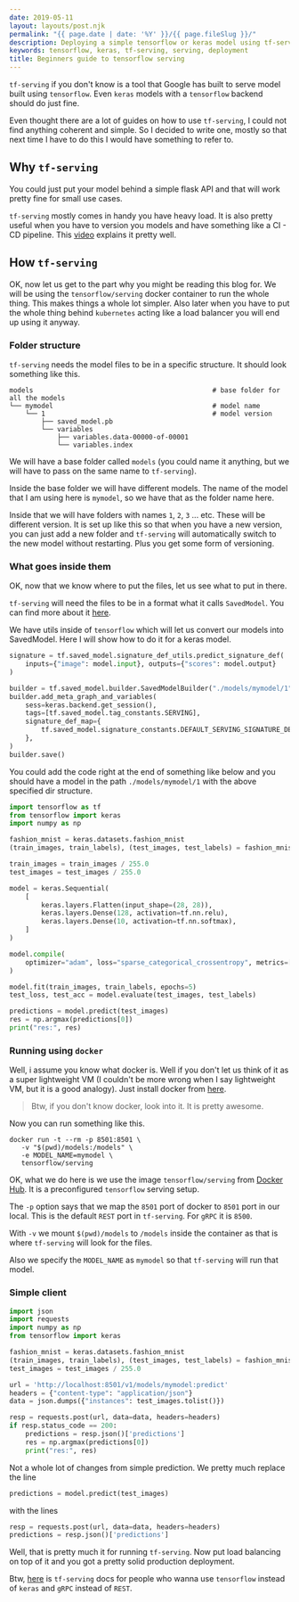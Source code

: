 ```yaml
---
date: 2019-05-11
layout: layouts/post.njk
permalink: "{{ page.date | date: '%Y' }}/{{ page.fileSlug }}/"
description: Deploying a simple tensorflow or keras model using tf-serving
keywords: tensorflow, keras, tf-serving, serving, deployment
title: Beginners guide to tensorflow serving
---
```


`tf-serving` if you don't know is a tool that Google has built to serve model built using `tensorflow`.
Even `keras` models with a `tensorflow` backend should do just fine.

Even thought there are a lot of guides on how to use `tf-serving`, I could not find anything coherent and simple.
So I decided to write one, mostly so that next time I have to do this I would have something to refer to.


## Why `tf-serving`

You could just put your model behind a simple flask API and that will work pretty fine for small use cases.

`tf-serving` mostly comes in handy you have heavy load. It is also pretty useful when you have to version you models and
have something like a CI - CD pipeline. This [video](https://www.youtube.com/watch?v=q_IkJcPyNl0) explains it pretty well.

## How `tf-serving`

OK, now let us get to the part why you might be reading this blog for.
We will be using the `tensorflow/serving` docker container to run the whole thing. This makes things a whole lot
simpler. Also later when you have to put the whole thing behind `kubernetes` acting like a load balancer you will end
up using it anyway.

### Folder structure

`tf-serving` needs the model files to be in a specific structure. It should look something like this.

```
models                                             # base folder for all the models
└── mymodel                                        # model name
    └── 1                                          # model version
        ├── saved_model.pb
        └── variables
            ├── variables.data-00000-of-00001
            └── variables.index
```

We will have a base folder called `models` (you could name it anything, but we will have to pass on the same name to
`tf-serving`).

Inside the base folder we will have different models. The name of the model that I am using here is `mymodel`, so we
have that as the folder name here.

Inside that we will have folders with names `1`, `2`, `3` ... etc. These will be different version. It is set up like
this so that when you have a new version, you can just add a new folder and `tf-serving` will automatically switch to
the new model without restarting. Plus you get some form of versioning.

### What goes inside them

OK, now that we know where to put the files, let us see what to put in there.

`tf-serving` will need the files to be in a format what it calls `SavedModel`.
You can find more about it [here](https://github.com/tensorflow/tensorflow/blob/master/tensorflow/python/saved_model/README.md).

We have utils inside of `tensorflow` which will let us convert our models into SavedModel.
Here I will show how to do it for a keras model.

```python
signature = tf.saved_model.signature_def_utils.predict_signature_def(
    inputs={"image": model.input}, outputs={"scores": model.output}
)

builder = tf.saved_model.builder.SavedModelBuilder("./models/mymodel/1")
builder.add_meta_graph_and_variables(
    sess=keras.backend.get_session(),
    tags=[tf.saved_model.tag_constants.SERVING],
    signature_def_map={
        tf.saved_model.signature_constants.DEFAULT_SERVING_SIGNATURE_DEF_KEY: signature
    },
)
builder.save()
```

You could add the code right at the end of something like below and
you should have a model in the path `./models/mymodel/1` with the above specified dir structure.

```python
import tensorflow as tf
from tensorflow import keras
import numpy as np

fashion_mnist = keras.datasets.fashion_mnist
(train_images, train_labels), (test_images, test_labels) = fashion_mnist.load_data()

train_images = train_images / 255.0
test_images = test_images / 255.0

model = keras.Sequential(
    [
        keras.layers.Flatten(input_shape=(28, 28)),
        keras.layers.Dense(128, activation=tf.nn.relu),
        keras.layers.Dense(10, activation=tf.nn.softmax),
    ]
)

model.compile(
    optimizer="adam", loss="sparse_categorical_crossentropy", metrics=["accuracy"]
)

model.fit(train_images, train_labels, epochs=5)
test_loss, test_acc = model.evaluate(test_images, test_labels)

predictions = model.predict(test_images)
res = np.argmax(predictions[0])
print("res:", res)
```

### Running using `docker`

Well, i assume you know what docker is. Well if you don't let us think of it as a super lightweight VM (I couldn't be more
wrong when I say lightweight VM, but it is a good analogy). Just install docker from [here](https://www.docker.com/).

> Btw, if you don't know docker, look into it. It is pretty awesome.

Now you can run something like this.

```shell
docker run -t --rm -p 8501:8501 \
   -v "$(pwd)/models:/models" \
   -e MODEL_NAME=mymodel \
   tensorflow/serving
```

OK, what we do here is we use the image `tensorflow/serving` from [Docker Hub](https://hub.docker.com/).
It is a preconfigured `tensorflow` serving setup.

The `-p` option says that we map the `8501` port of docker to `8501` port in our local. This is the default `REST` port
in `tf-serving`. For `gRPC` it is `8500`.

With `-v` we mount `$(pwd)/models` to `/models` inside the container as that is where `tf-serving` will look for the
files.

Also we specify the `MODEL_NAME` as `mymodel` so that `tf-serving` will run that model.

### Simple client

```python
import json
import requests
import numpy as np
from tensorflow import keras

fashion_mnist = keras.datasets.fashion_mnist
(train_images, train_labels), (test_images, test_labels) = fashion_mnist.load_data()
test_images = test_images / 255.0

url = 'http://localhost:8501/v1/models/mymodel:predict'
headers = {"content-type": "application/json"}
data = json.dumps({"instances": test_images.tolist()})

resp = requests.post(url, data=data, headers=headers)
if resp.status_code == 200:
    predictions = resp.json()['predictions']
    res = np.argmax(predictions[0])
    print("res:", res)
```


Not a whole lot of changes from simple prediction.
We pretty much replace the line

```python
predictions = model.predict(test_images)
```

with the lines

```python
resp = requests.post(url, data=data, headers=headers)
predictions = resp.json()['predictions']
```

Well, that is pretty much it for running `tf-serving`.
Now put load balancing on top of it and you got a pretty solid production deployment.

Btw, [here](https://www.tensorflow.org/tfx/serving/serving_basic) is `tf-serving` docs for people who wanna use `tensorflow`
instead of `keras` and `gRPC` instead of `REST`.
